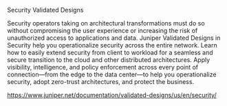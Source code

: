 Security Validated Designs

Security operators taking on architectural transformations must do so without compromising the user experience or increasing the risk of unauthorized access to applications and data. Juniper Validated Designs in Security help you operationalize security across the entire network. Learn how to easily extend security from client to workload for a seamless and secure transition to the cloud and other distributed architectures. Apply visibility, intelligence, and policy enforcement across every point of connection—from the edge to the data center—to help you operationalize security, adopt zero-trust architectures, and protect the business.

https://www.juniper.net/documentation/validated-designs/us/en/security/